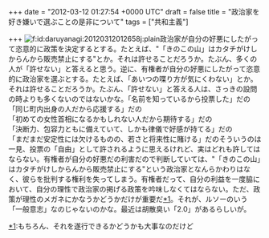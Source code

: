 
+++
date = "2012-03-12 01:27:54 +0000 UTC"
draft = false
title = "政治家を好き嫌いで選ぶことの是非について"
tags = ["共和主義"]

+++
<img src="http://cdn-ak.f.st-hatena.com/images/fotolife/d/daruyanagi/20120312/20120312012658.jpg" alt="f:id:daruyanagi:20120312012658j:plain" title="f:id:daruyanagi:20120312012658j:plain" class="hatena-fotolife"/>政治家が自分の好悪にしたがって恣意的に政策を決定するとする。たとえば、"「きのこの山」はカタチがけしからんから販売禁止にする"とか。それは許せることだろうか。たぶん、多くの人が「許せない」と答えると思う。逆に、有権者が自分の好悪にしたがって恣意的に政治家を選ぶとする。たとえば、「あいつの喋り方が気にくわない」とか。それは許せることだろうか。たぶん、「許せない」と答える人は、さっきの設問の時よりも多くないのではないかな。「名前を知っているから投票した」だの<br/>
「同じ町内出身の人だから応援する」だの<br/>
「初めての女性首相になるかもしれない人だから期待する」だの<br/>
「決断力、包容力ともに備えていて、しかも律儀で好感が持てる」だの<br/>
「まだまだ安定性には欠けるものの、若さと将来性に賭ける」だのそういうのは一見、投票の「自由」として許されるように思えるけれど、実はどれも許してはならない。有権者が自分の好悪だの利害だので判断していては、"「きのこの山」はカタチがけしからんから販売禁止にする"という政治家となんらかわりはなく、彼らを批判する権利を失ってしまう。有権者だって、自分の利益を一度脇において、自分の理性で政治家の掲げる政策を吟味しなくてはならない。ただ、政策が理性のメガネにかなうかどうかだけが重要だ<a href="#f1" name="fn1" title="もちろん、それを遂行できるかどうかも大事なのだけど">*1</a>。それが、ルソーのいう「一般意志」なのじゃないのかな。最近は胡散臭い「2.0」があるらしいが。
<div class="footnote">
<a href="#fn1" name="f1" class="footnote-number">*1</a><span class="footnote-delimiter">:</span><span class="footnote-text">もちろん、それを遂行できるかどうかも大事なのだけど</span>
</div>

